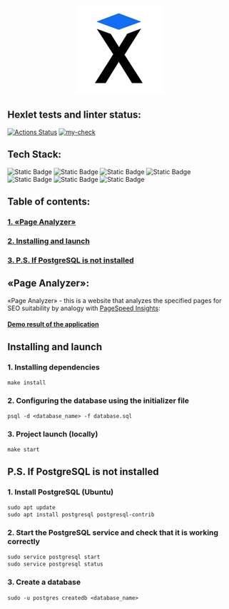 <a href="https://ru.hexlet.io/">
<p align="center">
    <img src="images/hexlet_logo.png" 
        width="200" 
        height="200">
</p>
</a>


## Hexlet tests and linter status:
[![Actions Status](https://github.com/Alex-Iset/python-project-83/actions/workflows/hexlet-check.yml/badge.svg)](https://github.com/Alex-Iset/python-project-83/actions)
[![my-check](https://github.com/Alex-Iset/python-project-83/actions/workflows/my-check.yml/badge.svg)](https://github.com/Alex-Iset/python-project-83/actions/workflows/my-check.yml)


## Tech Stack:
![Static Badge](https://img.shields.io/badge/flask-3.1.0-F?logo=flask&color=black)
![Static Badge](https://img.shields.io/badge/gunicorn-23.0.0-F?logo=gunicorn&color=%23329f5a)
![Static Badge](https://img.shields.io/badge/beautifulsoup4-4.13.4-F?logo=beautifulsoup&color=yellow)
![Static Badge](https://img.shields.io/badge/psycopg2-2.9.10-F?logo=psycopg&color=yellow)
![Static Badge](https://img.shields.io/badge/pythondotenv-1.1.0-F?color=yellow)
![Static Badge](https://img.shields.io/badge/requests-2.32.3-F?logo=requests&color=yellow)
![Static Badge](https://img.shields.io/badge/validators-0.35.0-F?logo=validators&color=yellow)


## Table of contents:
### [1. «Page Analyzer»](#page-analyzer)
### [2. Installing and launch](#installing-and-launch)
### [3. P.S.  If PostgreSQL is not installed](#ps-if-PostgreSQL-is-not-installed)


## «Page Analyzer»:
«Page Analyzer» - this is a website that analyzes the specified pages for SEO suitability by analogy with [PageSpeed Insights](https://pagespeed.web.dev/):
#### [Demo result of the application](https://python-project-83-rsfr.onrender.com/)


## Installing and launch
### 1. Installing dependencies
```
make install
```
### 2. Configuring the database using the initializer file
```
psql -d <database_name> -f database.sql
```
### 3. Project launch (locally)
```
make start
```


## P.S. If PostgreSQL is not installed
### 1. Install PostgreSQL (Ubuntu)
```
sudo apt update
sudo apt install postgresql postgresql-contrib
```
### 2. Start the PostgreSQL service and check that it is working correctly
```
sudo service postgresql start
sudo service postgresql status
```
### 3. Create a database
```
sudo -u postgres createdb <database_name>
```